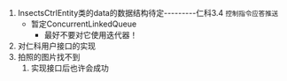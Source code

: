 1. InsectsCtrlEntity类的data的数据结构待定---------仁科3.4 `控制指令应答推送`
	- 暂定ConcurrentLinkedQueue
		- 最好不要对它使用迭代器！
2. 对仁科用户接口的实现
3. 拍照的图片找不到
	1. 实现接口后也许会成功
